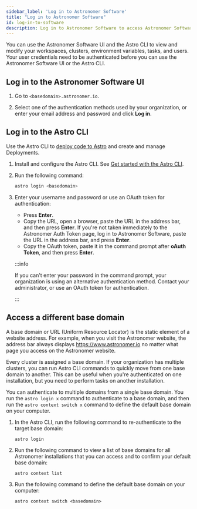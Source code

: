 ```yaml
---
sidebar_label: 'Log in to Astronomer Software'
title: "Log in to Astronomer Software"
id: log-in-to-software
description: Log in to Astronomer Software to access Astronomer Software features and functionality.
---
```


You can use the Astronomer Software UI and the Astro CLI to view and modify your workspaces, clusters, environment variables, tasks, and users. Your user credentials need to be authenticated before you can use the Astronomer Software UI or the Astro CLI.

## Log in to the Astronomer Software UI

1. Go to `<basedomain>.astronomer.io`.

2. Select one of the authentication methods used by your organization, or enter your email address and password and click **Log in**.

## Log in to the Astro CLI

Use the Astro CLI to [deploy code to Astro](https://docs.astronomer.io/astro/deploy-code) and create and manage Deployments.

1. Install and configure the Astro CLI. See [Get started with the Astro CLI](https://docs.astronomer.io/software/install-cli).

2. Run the following command:

    ```sh
    astro login <basedomain>
    ```
3. Enter your username and password or use an OAuth token for authentication:

    - Press **Enter**.
    - Copy the URL, open a browser, paste the URL in the address bar, and then press **Enter**. If you're not taken immediately to the Astronomer Auth Token page, log in to Astronomer Software, paste the URL in the address bar, and press **Enter**.
    - Copy the OAuth token, paste it in the command prompt after **oAuth Token**, and then press **Enter**.

    :::info

    If you can't enter your password in the command prompt, your organization is using an alternative authentication method. Contact your administrator, or use an OAuth token for authentication.

    :::     

## Access a different base domain

A base domain or URL (Uniform Resource Locator) is the static element of a website address. For example, when you visit the Astronomer website, the address bar always displays https://www.astronomer.io no matter what page you access on the Astronomer website.

Every cluster is assigned a base domain. If your organization has multiple clusters, you can run Astro CLI commands to quickly move from one base domain to another. This can be useful when you're authenticated on one installation, but you need to perform tasks on another installation.

You can authenticate to multiple domains from a single base domain. You run the `astro login x` command to authenticate to a base domain, and then run the `astro context switch x` command to define the default base domain on your computer. 

1. In the Astro CLI, run the following command to re-authenticate to the target base domain:

    ```
    astro login
    ```
2. Run the following command to view a list of base domains for all Astronomer installations that you can access and to confirm your default base domain:

    ```
    astro context list
    ```
3. Run the following command to define the default base domain on your computer:

    ```
    astro context switch <basedomain>
    ```